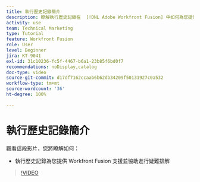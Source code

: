 ```yaml
---
title: 執行歷史記錄簡介
description: 瞭解執行歷史記錄在  [!DNL Adobe Workfront Fusion] 中如何為您提供支援與協助疑難排解。
activity: use
team: Technical Marketing
type: Tutorial
feature: Workfront Fusion
role: User
level: Beginner
jira: KT-9041
exl-id: 31c10236-fc5f-4467-b6a1-23b85f6bd0f7
recommendations: noDisplay,catalog
doc-type: video
source-git-commit: d17df7162ccaab6b62db34209f50131927c0a532
workflow-type: tm+mt
source-wordcount: '36'
ht-degree: 100%

---
```


# 執行歷史記錄簡介

觀看這段影片，您將瞭解如何：

* 執行歷史記錄為您提供 Workfront Fusion 支援並協助進行疑難排解

>[!VIDEO](https://video.tv.adobe.com/v/335282/?quality=12&learn=on&enablevpops)

